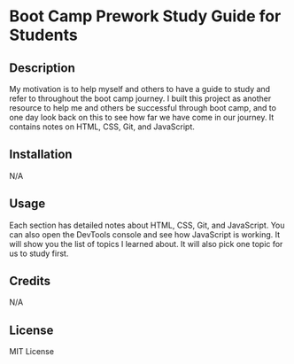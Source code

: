 

# Boot Camp Prework Study Guide for Students

## Description

My motivation is to help myself and others to have a guide to study and refer to throughout the boot camp journey.  I built this project as another resource to help me and others be successful through boot camp, and to one day look back on this to see how far we have come in our journey.  It contains notes on HTML, CSS, Git, and JavaScript.

## Installation

N/A

## Usage

Each section has detailed notes about HTML, CSS, Git, and JavaScript.  You can also open the DevTools console and see how JavaScript is working.  It will show you the list of topics I learned about.  It will also pick one topic for us to study first.

## Credits

N/A

## License

MIT License
